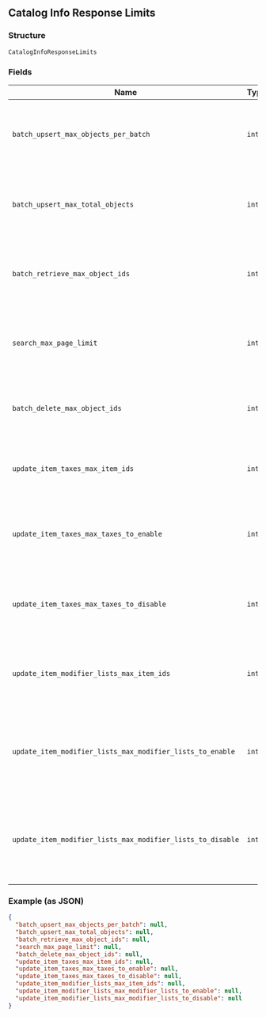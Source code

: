 ## Catalog Info Response Limits

### Structure

`CatalogInfoResponseLimits`

### Fields

| Name | Type | Tags | Description |
|  --- | --- | --- | --- |
| `batch_upsert_max_objects_per_batch` | `int` | Optional | The maximum number of objects that may appear within a single batch in a<br>`/v2/catalog/batch-upsert` request. |
| `batch_upsert_max_total_objects` | `int` | Optional | The maximum number of objects that may appear across all batches in a<br>`/v2/catalog/batch-upsert` request. |
| `batch_retrieve_max_object_ids` | `int` | Optional | The maximum number of object IDs that may appear in a `/v2/catalog/batch-retrieve`<br>request. |
| `search_max_page_limit` | `int` | Optional | The maximum number of results that may be returned in a page of a<br>`/v2/catalog/search` response. |
| `batch_delete_max_object_ids` | `int` | Optional | The maximum number of object IDs that may be included in a single<br>`/v2/catalog/batch-delete` request. |
| `update_item_taxes_max_item_ids` | `int` | Optional | The maximum number of item IDs that may be included in a single<br>`/v2/catalog/update-item-taxes` request. |
| `update_item_taxes_max_taxes_to_enable` | `int` | Optional | The maximum number of tax IDs to be enabled that may be included in a single<br>`/v2/catalog/update-item-taxes` request. |
| `update_item_taxes_max_taxes_to_disable` | `int` | Optional | The maximum number of tax IDs to be disabled that may be included in a single<br>`/v2/catalog/update-item-taxes` request. |
| `update_item_modifier_lists_max_item_ids` | `int` | Optional | The maximum number of item IDs that may be included in a single<br>`/v2/catalog/update-item-modifier-lists` request. |
| `update_item_modifier_lists_max_modifier_lists_to_enable` | `int` | Optional | The maximum number of modifier list IDs to be enabled that may be included in<br>a single `/v2/catalog/update-item-modifier-lists` request. |
| `update_item_modifier_lists_max_modifier_lists_to_disable` | `int` | Optional | The maximum number of modifier list IDs to be disabled that may be included in<br>a single `/v2/catalog/update-item-modifier-lists` request. |

### Example (as JSON)

```json
{
  "batch_upsert_max_objects_per_batch": null,
  "batch_upsert_max_total_objects": null,
  "batch_retrieve_max_object_ids": null,
  "search_max_page_limit": null,
  "batch_delete_max_object_ids": null,
  "update_item_taxes_max_item_ids": null,
  "update_item_taxes_max_taxes_to_enable": null,
  "update_item_taxes_max_taxes_to_disable": null,
  "update_item_modifier_lists_max_item_ids": null,
  "update_item_modifier_lists_max_modifier_lists_to_enable": null,
  "update_item_modifier_lists_max_modifier_lists_to_disable": null
}
```

